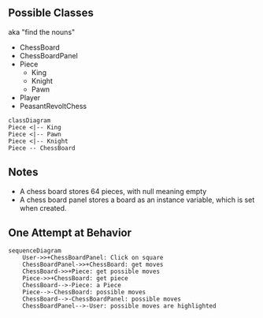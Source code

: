 ## Possible Classes
aka "find the nouns"
* ChessBoard
* ChessBoardPanel
* Piece
  * King
  * Knight
  * Pawn
* Player
* PeasantRevoltChess
```mermaid
classDiagram
Piece <|-- King
Piece <|-- Pawn
Piece <|-- Knight
Piece -- ChessBoard
```

## Notes
* A chess board stores 64 pieces, with null meaning empty
* A chess board panel stores a board as 
  an instance variable, which is set when created.

## One Attempt at Behavior
```mermaid
sequenceDiagram
    User->>+ChessBoardPanel: Click on square
    ChessBoardPanel->>+ChessBoard: get moves
    ChessBoard->>+Piece: get possible moves
    Piece->>+ChessBoard: get piece
    ChessBoard-->-Piece: a Piece
    Piece-->-ChessBoard: possible moves
    ChessBoard-->-ChessBoardPanel: possible moves
    ChessBoardPanel-->-User: possible moves are highlighted
```
